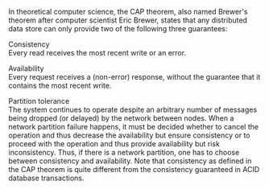 In theoretical computer science, the CAP theorem, also named Brewer's theorem after computer scientist Eric Brewer, states that any distributed data store can only provide two of the following three guarantees:

Consistency  
Every read receives the most recent write or an error.

Availability  
Every request receives a (non-error) response, without the guarantee that it contains the most recent write.

Partition tolerance  
The system continues to operate despite an arbitrary number of messages being dropped (or delayed) by the network between nodes.
When a network partition failure happens, it must be decided whether to cancel the operation and thus decrease the availability but ensure consistency or to
proceed with the operation and thus provide availability but risk inconsistency.
Thus, if there is a network partition, one has to choose between consistency and availability. Note that consistency as defined in the CAP theorem is quite different from the consistency guaranteed in ACID database transactions.
